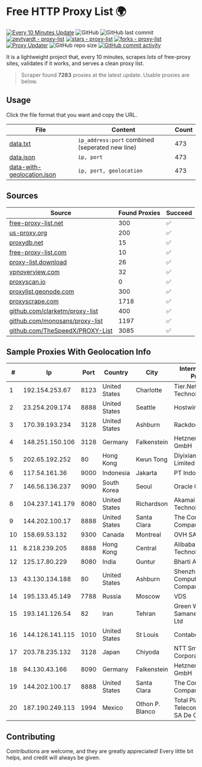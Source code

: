 
# Free HTTP Proxy List 🌍

[![Every 10 Minutes Update](https://github.com/mertguvencli/http-proxy-list/actions/workflows/main.yml/badge.svg?branch=main)](https://github.com/mertguvencli/http-proxy-list/actions/workflows/main.yml)
![GitHub](https://img.shields.io/github/license/mertguvencli/http-proxy-list)
![GitHub last commit](https://img.shields.io/github/last-commit/mertguvencli/http-proxy-list)
[![zevtyardt - proxy-list](https://img.shields.io/static/v1?label=zevtyardt&message=proxy-list&color=blue&logo=github)](https://github.com/zevtyardt/proxy-list "Go to GitHub repo")
[![stars - proxy-list](https://img.shields.io/github/stars/zevtyardt/proxy-list?style=social)](https://github.com/zevtyardt/proxy-list)
[![forks - proxy-list](https://img.shields.io/github/forks/zevtyardt/proxy-list?style=social)](https://github.com/zevtyardt/proxy-list)
[![Proxy Updater](https://github.com/zevtyardt/proxy-list/workflows/Proxy%20Updater/badge.svg)](https://github.com/zevtyardt/proxy-list/actions?query=workflow:"Proxy+Updater")
![GitHub repo size](https://img.shields.io/github/repo-size/zevtyardt/proxy-list)
[![GitHub commit activity](https://img.shields.io/github/commit-activity/m/zevtyardt/proxy-list?logo=commits)](https://github.com/zevtyardt/proxy-list/commits/main)

It is a lightweight project that, every 10 minutes, scrapes lots of free-proxy sites, validates if it works, and serves a clean proxy list.

> Scraper found **7283** proxies at the latest update. Usable proxies are below.

## Usage

Click the file format that you want and copy the URL.

|File|Content|Count|
|----|-------|-----|
|[data.txt](https://raw.githubusercontent.com/mertguvencli/http-proxy-list/main/proxy-list/data.txt)|`ip_address:port` combined (seperated new line)|473|
|[data.json](https://raw.githubusercontent.com/mertguvencli/http-proxy-list/main/proxy-list/data.json)|`ip, port`|473|
|[data-with-geolocation.json](https://raw.githubusercontent.com/mertguvencli/http-proxy-list/main/proxy-list/data-with-geolocation.json)|`ip, port, geolocation`|473|

## Sources

|Source|Found Proxies|Succeed|
|------|-------------|-------|
|[free-proxy-list.net](https://free-proxy-list.net)|300|✅|
|[us-proxy.org](https://www.us-proxy.org)|200|✅|
|[proxydb.net](http://proxydb.net)|15|✅|
|[free-proxy-list.com](https://free-proxy-list.com/?page=&port=&type%5B%5D=http&type%5B%5D=https&up_time=0&search=Search)|10|✅|
|[proxy-list.download](https://www.proxy-list.download/HTTP)|26|✅|
|[vpnoverview.com](https://vpnoverview.com/privacy/anonymous-browsing/free-proxy-servers)|32|✅|
|[proxyscan.io](https://www.proxyscan.io)|0|✅|
|[proxylist.geonode.com](https://proxylist.geonode.com/api/proxy-list?limit=300&page=1&sort_by=lastChecked&sort_type=desc&protocols=http,https)|300|✅|
|[proxyscrape.com](https://api.proxyscrape.com/v2/?request=displayproxies&protocol=http&timeout=10000&country=all&ssl=all&anonymity=all)|1718|✅|
|[github.com/clarketm/proxy-list](https://raw.githubusercontent.com/clarketm/proxy-list/master/proxy-list-raw.txt)|400|✅|
|[github.com/monosans/proxy-list](https://raw.githubusercontent.com/monosans/proxy-list/main/proxies/http.txt)|1197|✅|
|[github.com/TheSpeedX/PROXY-List](https://raw.githubusercontent.com/TheSpeedX/PROXY-List/master/http.txt)|3085|✅|


## Sample Proxies With Geolocation Info

|#|Ip|Port|Country|City|Internet Service Provider|
|-|--|----|-------|----|-------------------------|
|1|192.154.253.67|8123|United States|Charlotte|Tier.Net Technologies LLC|
|2|23.254.209.174|8888|United States|Seattle|Hostwinds LLC.|
|3|170.39.193.234|3128|United States|Ashburn|Rackdog, LLC|
|4|148.251.150.106|3128|Germany|Falkenstein|Hetzner Online GmbH|
|5|202.65.192.252|80|Hong Kong|Kwun Tong|Diyixian.com Limited|
|6|117.54.161.36|9000|Indonesia|Jakarta|PT IndoInternet|
|7|146.56.136.237|9090|South Korea|Seoul|Oracle Corporation|
|8|104.237.141.179|8080|United States|Richardson|Akamai Technologies, Inc.|
|9|144.202.100.17|8888|United States|Santa Clara|The Constant Company|
|10|158.69.53.132|9300|Canada|Montreal|OVH SAS|
|11|8.218.239.205|8888|Hong Kong|Central|Alibaba (US) Technology Co., Ltd.|
|12|125.17.80.229|8080|India|Guntur|Bharti Airtel|
|13|43.130.134.188|80|United States|Ashburn|Shenzhen Tencent Computer Systems Company Limited|
|14|195.133.45.149|7788|Russia|Moscow|VDS|
|15|193.141.126.54|82|Iran|Tehran|Green Web Samaneh Novin Co Ltd|
|16|144.126.141.115|1010|United States|St Louis|Contabo Inc.|
|17|203.78.235.132|3128|Japan|Chiyoda|NTT SmartConnect Corporation|
|18|94.130.43.166|8090|Germany|Falkenstein|Hetzner Online GmbH|
|19|144.202.100.17|8888|United States|Santa Clara|The Constant Company|
|20|187.190.249.113|1994|Mexico|Othon P. Blanco|Total Play Telecomunicaciones SA De CV|



## Contributing

Contributions are welcome, and they are greatly appreciated! Every
little bit helps, and credit will always be given.

